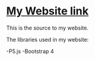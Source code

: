 # [My Website link](https://IrishBruse.github.io)

This is the source to my website.

The libraries used in my website:

-P5.js
-Bootstrap 4
